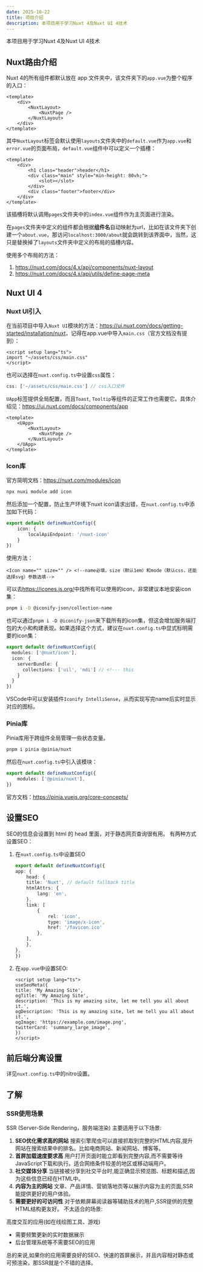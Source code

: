 ```yaml
---
date: 2025-10-22
title: 项目介绍
description: 本项目用于学习Nuxt 4及Nuxt UI 4技术
---
```


本项目用于学习Nuxt 4及Nuxt UI 4技术

## Nuxt路由介绍

Nuxt 4的所有组件都默认放在 app 文件夹中，该文件夹下的`app.vue`为整个程序的入口：

```vue
<template>
    <div>
        <NuxtLayout>
            <NuxtPage />
        </NuxtLayout>
    </div>
</template>
```

其中`NuxtLayout`标签会默认使用`layouts`文件夹中的`default.vue`作为`app.vue`和`error.vue`的页面布局，`default.vue`组件中可以定义一个插槽：

```vue
<template>
    <div>
        <h1 class="header">header</h1>
        <div class="main" style="min-height: 80vh;">
            <slot></slot>
        </div>
        <div class="footer">footer</div>
    </div>
</template>
```

该插槽将默认调用`pages`文件夹中的`index.vue`组件作为主页面进行渲染。

在`pages`文件夹中定义的组件都会根据**组件名**自动映射为url，比如在该文件夹下创建一个`about.vue`，那访问`localhost:3000/about`就会跳转到该界面中，当然，这只是替换掉了`layouts`文件夹中定义的布局的插槽内容。

使用多个布局的方法：

1. <https://nuxt.com/docs/4.x/api/components/nuxt-layout>
2. <https://nuxt.com/docs/4.x/api/utils/define-page-meta>

## Nuxt UI 4

### Nuxt UI引入

在当前项目中导入`Nuxt UI`模块的方法：<https://ui.nuxt.com/docs/getting-started/installation/nuxt>，记得在app.vue中导入`main.css`（官方文档没有提到）：

```vue
<script setup lang="ts">
import "~/assets/css/main.css"
</script>
```

也可以选择在`nuxt.config.ts`中设置`css`属性：

```ts
css: ['~/assets/css/main.css'] // css入口文件
```

`UApp`标签提供全局配置，而且`Toast`, `Tooltip`等组件的正常工作也需要它。具体介绍见：<https://ui.nuxt.com/docs/components/app>

```vue
<template>
    <UApp>
        <NuxtLayout>
            <NuxtPage />
        </NuxtLayout>
    </UApp>
</template>
```

### Icon库

官方简明文档：<https://nuxt.com/modules/icon>

```bash
npx nuxi module add icon
```

然后添加一个配置，防止生产环境下nuxt icon请求出错，在`nuxt.config.ts`中添加如下代码：

```ts
export default defineNuxtConfig({
    icon: {
        localApiEndpoint: '/nuxt-icon'
    }
})
```

使用方法：

```vue
<Icon name="" size="" /> <!--name必填，size（默认1em）和mode（默认css，还能选择svg）参数选填-->
```

可以去<https://icones.js.org/>中找所有可以使用的icon，非常建议本地安装icon集：

```bash
pnpm i -D @iconify-json/collection-name
```

也可以通过`pnpm i -D @iconify-json`来下载所有的icon集，但这会增加服务端打包的大小和构建表现。如果选择这个方式，建议在`nuxt.config.ts`中显式标明需要的icon集：

```ts
export default defineNuxtConfig({
  modules: ['@nuxt/icon'],
  icon: {
    serverBundle: {
      collections: ['uil', 'mdi'] // <!--- this
    }
  }
})
```

VSCode中可以安装插件`Iconify IntelliSense`，从而实现写完name后实时显示对应的图标。

### Pinia库

Pinia库用于跨组件全局管理一些状态变量。

```bash
pnpm i pinia @pinia/nuxt
```

然后在`nuxt.config.ts`中引入该模块：

```ts
export default defineNuxtConfig({
    modules: ['@pinia/nuxt'],
})
```

官方文档：<https://pinia.vuejs.org/core-concepts/>

## 设置SEO

SEO的信息会设置到 html 的 head 里面，对于静态网页查询很有用。
有两种方式设置SEO：

1. 在`nuxt.config.ts`中设置SEO

    ```ts
    export default defineNuxtConfig({
    app: {
        head: {
        title: 'Nuxt', // default fallback title
        htmlAttrs: {
            lang: 'en',
        },
        link: [
            { 
                rel: 'icon', 
                type: 'image/x-icon', 
                href: '/favicon.ico' 
            },
        ],
        },
    },
    })
    ```

2. 在`app.vue`中设置SEO:

    ```vue
    <script setup lang="ts">
    useSeoMeta({
    title: 'My Amazing Site',
    ogTitle: 'My Amazing Site',
    description: 'This is my amazing site, let me tell you all about it.',
    ogDescription: 'This is my amazing site, let me tell you all about it.',
    ogImage: 'https://example.com/image.png',
    twitterCard: 'summary_large_image',
    })
    </script>
    ```

## 前后端分离设置

详见`nuxt.config.ts`中的nitro设置。

## 了解

### SSR使用场景

SSR (Server-Side Rendering，服务端渲染) 主要适用于以下场景:

1. **SEO优化需求高的网站**
搜索引擎爬虫可以直接抓取到完整的HTML内容,提升网站在搜索结果中的排名。比如电商网站、新闻网站、博客等。
2. **首屏加载速度要求高**
用户打开页面时能立即看到完整内容,而不需要等待JavaScript下载和执行。适合网络条件较差的地区或移动端用户。
3. **社交媒体分享**
当链接被分享到社交平台时,能正确显示预览图、标题和描述,因为这些信息已经在HTML中。
4. **内容为主的网站**
文章、产品详情、营销落地页等以展示内容为主的页面,SSR能提供更好的用户体验。
5. **需要更好的可访问性**
对于依赖屏幕阅读器等辅助技术的用户,SSR提供的完整HTML结构更友好。
不太适合的场景:

高度交互的应用(如在线绘图工具、游戏)

- 需要频繁更新的实时数据展示
- 后台管理系统等不需要SEO的应用

总的来说,如果你的应用需要良好的SEO、快速的首屏展示，并且内容相对静态或可预渲染，那SSR就是个不错的选择。
